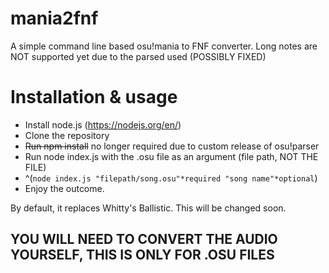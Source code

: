 # mania2fnf
A simple command line based osu!mania to FNF converter. 
Long notes are NOT supported yet due to the parsed used (POSSIBLY FIXED)

# Installation & usage
- Install node.js (https://nodejs.org/en/)
- Clone the repository
- ~~Run npm install~~ no longer required due to custom release of osu!parser
- Run node index.js with the .osu file as an argument (file path, NOT THE FILE)
- ^(``node index.js "filepath/song.osu"*required "song name"*optional``)
- Enjoy the outcome.

By default, it replaces Whitty's Ballistic. This will be changed soon.

## YOU WILL NEED TO CONVERT THE AUDIO YOURSELF, THIS IS ONLY FOR .OSU FILES
